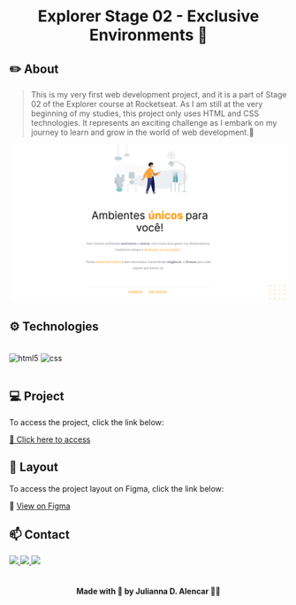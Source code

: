   <h1 align="center"> Explorer Stage 02 - Exclusive Environments 📝</h1>

## ✏️ About

> This is my very first web development project, and it is a part of Stage 02 of the Explorer course at Rocketseat. As I am still at the very beginning of my studies, this project only uses HTML and CSS technologies. It represents an exciting challenge as I embark on my journey to learn and grow in the world of web development.🚀

![Screenshot](./.github/preview.jpg)

## ⚙ Technologies

</br>

<div style="display: inline_block">
  <img align="center" alt="html5" src="https://img.shields.io/badge/HTML5-E34F26?style=for-the-badge&logo=html5&logoColor=white" />
  <img align="center" alt="css" src="https://img.shields.io/badge/CSS3-1572B6?style=for-the-badge&logo=css3&logoColor=white" />
</div><br/>

## 💻 Project

To access the project, click the link below:

[🔗 Click here to access](https://github.com/juliannalencar/dev-web_explorer/ex01_exclusive-environments.git)

## 🎨 Layout

To access the project layout on Figma, click the link below:

🔗 [View on Figma](https://www.figma.com/file/dsHnSnvH9GsoyNieeQ4rBH/Explorer-Projeto-01-Copy?fuid=1301745258112043399)

## 📫 Contact

<div>
  <a href="https://www.linkedin.com/in/juliannalencar/" target="_blank">
    <img src="https://img.shields.io/badge/LinkedIn-0077B5?style=for-the-badge&logo=linkedin&logoColor=white">
  </a>
  <a href="mailto:juliannadalencar@edu.unifor.br" target="_blank">
    <img src="https://img.shields.io/badge/Gmail-D14836?style=for-the-badge&logo=gmail&logoColor=white">
  </a>
  <a href="https://www.instagram.com/juliannalencar/" target="_blank">
    <img src="https://img.shields.io/badge/Instagram-E4405F?style=for-the-badge&logo=instagram&logoColor=white">
  </a>
</div>

</br>

<h4 align="center">Made with 💙 by Julianna D. Alencar 👋🏻</h4>